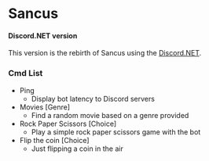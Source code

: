 ﻿# Sancus 
#### Discord.NET version

This version is the rebirth of Sancus using the [Discord.NET](https://github.com/discord-net/Discord.Net).

### Cmd List
* Ping
  * Display bot latency to Discord servers
* Movies [Genre]
  * Find a random movie based on a genre provided
* Rock Paper Scissors [Choice]
  * Play a simple rock paper scissors game with the bot
* Flip the coin [Choice]
  * Just flipping a coin in the air